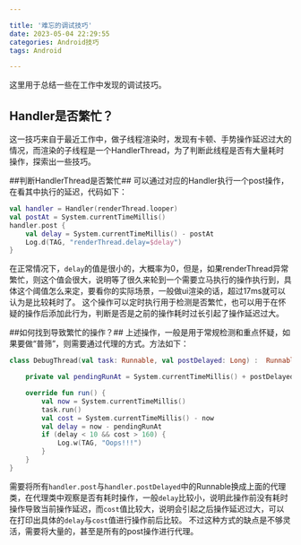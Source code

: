 ```yaml
---

title: '难忘的调试技巧'
date: 2023-05-04 22:29:55
categories: Android技巧
tags: Android

---
```


这里用于总结一些在工作中发现的调试技巧。

## Handler是否繁忙？

这一技巧来自于最近工作中，做子线程渲染时，发现有卡顿、手势操作延迟过大的情况，而渲染的子线程是一个HandlerThread，为了判断此线程是否有大量耗时操作，探索出一些技巧。

##判断HandlerThread是否繁忙##
可以通过对应的Handler执行一个post操作，在看其中执行的延迟，代码如下：

```kotlin
val handler = Handler(renderThread.looper)
val postAt = System.currentTimeMillis()
handler.post {
    val delay = System.currentTimeMillis() - postAt
    Log.d(TAG, "renderThread.delay=$delay")
}
```

在正常情况下，`delay`的值是很小的，大概率为0，但是，如果renderThread异常繁忙，则这个值会很大，说明等了很久来轮到一个需要立马执行的操作执行到，具体这个阈值怎么来定，要看你的实际场景，一般做ui渲染的话，超过17ms就可以认为是比较耗时了。
这个操作可以定时执行用于检测是否繁忙，也可以用于在怀疑的操作后添加此行为，判断是否是之前的操作耗时过长引起了操作延迟过大。

##如何找到导致繁忙的操作？##
上述操作，一般是用于常规检测和重点怀疑，如果要做“普筛”，则需要通过代理的方式。方法如下：

```kotlin
class DebugThread(val task: Runnable, val postDelayed: Long) :  Runnable {

    private val pendingRunAt = System.currentTimeMillis() + postDelayed

    override fun run() {
        val now = System.currentTimeMillis()
        task.run()
        val cost = System.currentTimeMillis() - now
        val delay = now - pendingRunAt
        if (delay < 10 && cost > 160) {
            Log.w(TAG, "Oops!!!")
        }
    }
}
```

需要将所有`handler.post`与`handler.postDelayed`中的Runnable换成上面的代理类，在代理类中观察是否有耗时操作，一般`delay`比较小，说明此操作前没有耗时操作导致当前操作延迟，而`cost`值比较大，说明会引起之后操作延迟过大，可以在打印出具体的`delay`与`cost`值进行操作前后比较。
不过这种方式的缺点是不够灵活，需要将大量的，甚至是所有的post操作进行代理。